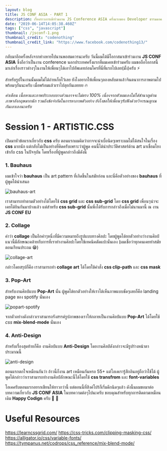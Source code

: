 ```yaml
---
layout: blog
title: JS CONF ASIA - PART 1
description: เรื่องราวการเข้าร่วมงาน JS Conference ASIA ครั้งแรกของ Developer ธรรมดาคนหนึ่ง
date: "2019-06-14T14:05:38.460Z"
tags: ["css", "javascript"]
thumbnail: /jsconf-1.png
thumbnail_credit: "codenothing"
thumbnail_credit_link: "https://www.facebook.com/codenothing13/"
---
```


กลับมาอีกครั้งหลังจากห่างหายไปนานพอสมควรนะครับ วันนี้ผมได้มีโอกาสมาเข้าร่วมงาน **JS CONF ASIA** ซึ่งถือว่าเป็นงาน conference นอกประเทศครั้งแรกที่ผมเคยเข้าร่วมครับ ผมขอถือโอกาสนี้มาเล่าเรื่องราวต่างๆในงานให้เพื่อนๆได้เอาไปอัพเดทก่อนใครที่นี่ที่แรกไปเลย(มั้ง)ครับ :zap:

สำหรับรูปในงานนั้นผมไม่ได้ถ่ายเก็บไว้เลย ยังไงอยากให้เพื่อนๆลองหลับตาแล้วจินตนาการภาพตามไปพร้อมๆกันนะครับ เมื่อพร้อมแล้วเราไปลุยกันเลยยย :fire:

_คำเตือน เนื้อหาและภาพประกอบบางส่วนอาจจะไม่ตรง 100% เนื่องจากตัวผมเองไม่ได้ชำนาญด้านภาษาอังกฤษมากนัก รวมถึงข้อจำกัดในการหาภาพตัวอย่าง ยังไงขอให้เพื่อนๆรับฟังด้วยวิจารณญาณกันเอาเองนะครับ_

# Session 1 - ARTISTIC.CSS

เปิดมาหัวข้อแรกเกี่ยวกับ **css** ครับ ตอนแรกผมคิดว่าอาจจะน่าเบื่อนิดๆเพราะผมไม่ได้สนใจในเรื่อง **css** มากนัก แต่กลับไม่เป็นอย่างที่คิดครับเพราะว่าผู้พูด คนนี้ได้นำประวัติศาสตร์ด้าน art มาเชื่อมโยงเข้ากับ css ในปัจจุบัน โดยเรื่องที่ผู้พูดกล่าวถึงมีดังนี้

### 1. Bauhaus

ผมเข้าใจว่า **bauhaus** เป็น art pattern ที่เกิดขึ้นในสมัยก่อน และนี่คือตัวอย่างของ **bauhaus** ที่ผู้พูดได้นำเสนอ

![bauhaus-art](https://www.bohaglass.co.uk/wp-content/uploads/2015/06/Piet_Mondrian_Bauhaus-499x500.jpg)

เราสามารถทำตามตัวอย่างได้โดยใช้ **css grid** และ **css sub-grid** โดย **css grid** เพื่อนๆน่าจะเคยได้ยินกันมาบ้างแล้ว แต่สำหรับ **css sub-grid** นั้นพึ่งได้รับการกล่าวถึงเมื่อไม่นานมานี้ ณ งาน **JS CONF EU**

### 2. Collage

คำว่า **collage** เป็นอีกคำๆหนึ่งที่มีความหมายถึงรูปแบบทางศิลปะ โดยผู้พูดได้ยกตัวอย่างว่างานศิลป์แนวนี้มีลักษณะคล้ายกับการที่เราทำงานศิลปะโดยใช้เทคนิคตัดแปะนั่นเอง (ผมเชื่อว่าทุกคนเคยทำสมัยตอนเรียนประถม :grin:)

![collage-art](https://encrypted-tbn0.gstatic.com/images?q=tbn:ANd9GcRyDjJcRCxH6WcbfhDpSFHVMpekFa8SQsGz6jCqSCeJrEjJ82BH)

กล่าวโดยสรุปก็คือ เราสามารถทำ **collage art** ได้โดยใช้คำสั่ง **css clip-path** และ **css mask**

### 3. Pop-Art

สำหรับงานศิลป์แบบ **Pop-Art** นั้น ผู้พูดได้ยกตัวอย่างให้เราได้เห็นภาพแบบชัดๆเลยก็คือ landing page ของ spotify นั่นเอง

![popart-spotify](https://advantec.co.uk/app/uploads/2018/01/duotone.jpg)

จากตัวอย่างดังกล่าวเราสามารถรังสรรค์รูปภาพของเราให้กลายเป็นงานศิลป์แบบ **Pop-Art** ได้โดยใช้ _css_ **mix-blend-mode** นั่นเอง

### 4. Anti-Design

สำหรับเรื่องสุดท้ายก็คือ งานศิลป์แบบ **Anti-Design** โดยงานศิลป์ดังกล่าวจะมีรูปร่างหน้าตาประมาณนี้

![anti-design](https://encrypted-tbn0.gstatic.com/images?q=tbn:ANd9GcQilGwfYwd1Yi3QwHo0CCY7XUD66STjtR5O2sCRKlHs1Qs7BkOh)

ตอนแรกตกใจเหมือนกันว่า อ้าวนี้ก็งาน art เหมือนกันหรอ 55+ แต่โอเคเรารู้สึกอินอยู่ถือว่าใช้ได้ ผู้พูดได้กล่าวว่าเราสามารถทำงานศิลป์ลักษณะนี้ได้โดยใช้ **css transfrom** และ **font-variables**

โอเคครับตอนแรกอยากเขียนให้ยาวกว่านี้ แต่ตอนนี้ที่สิงค์โปร์ก็เริ่มดึกนิดๆแล้ว ดังนี้นผมขอมาต่อบทความเกี่ยวกับ **JS CONF ASIA** ในบทความต่อๆไปนะครับ ขอบคุณสำหรับทุกการติดตามเหมือนเดิม **Happy Codign** ครับ :pray: :pray:

# Useful Resources

https://learncssgrid.com/
https://css-tricks.com/clipping-masking-css/
https://alligator.io/css/variable-fonts/
https://tympanus.net/codrops/css_reference/mix-blend-mode/